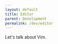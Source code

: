 ```yaml
---
layout: default
title: Editor
parent: Development
permalink: /dev/editor
---
```


Let's talk about Vim.
